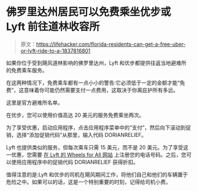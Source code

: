 # 佛罗里达州居民可以免费乘坐优步或 Lyft 前往道林收容所

> 原文：<https://lifehacker.com/florida-residents-can-get-a-free-uber-or-lyft-ride-to-a-1837816801>

如果你位于受到飓风道林影响的佛罗里达州，Lyft 和优步都提供往返当地避难所的免费乘车服务。



在这两种情况下，免费乘车都有一点小小的警告:它必须低于一定的金额才能“免费”，这意味着你可能仍然需要支付一点费用，这取决于你离庇护所有多远。

这里是官方避难所名单。

在优步，您可以使用价值高达 20 美元的服务免费乘坐两次。

为了享受优惠，启动应用程序，点击应用程序菜单中的“支付”，然后向下滚动到促销，选择“添加促销代码”从那里，输入代码 DORIANRELIEF。

Lyft 也提供类似的服务，但每次乘车只需 15 美元，而不是 20 美元。为了享受这一优惠，您需要 [在 Lyft 的 Wheels for All 网站](http://www.lyft.com/invite/DORIANRELIEF) 上注册您的电话号码。之后，您可以使用应用程序中的促销代码 DORIANRELIEF 获得折扣。

值得注意的是:Lyft 和优步的司机在飓风期间工作，将他们自己和他们的车辆置于危险之中。如果可以的话，这是一个特别重要的时刻，记得给司机小费。